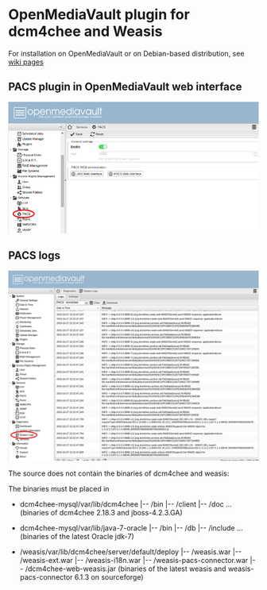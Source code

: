 # OpenMediaVault plugin for dcm4chee and Weasis #

For installation on OpenMediaVault or on Debian-based distribution, see [wiki pages](https://github.com/nroduit/openmediavault-dcm4chee/wiki)

## PACS plugin in OpenMediaVault web interface ##
![OpenMediaVault PACS plugin](openmediavault1.png)

## PACS logs ##
![OpenMediaVault PACS logger](openmediavault2.png)


The source does not contain the binaries of dcm4chee and weasis:

The binaries must be placed in 
* dcm4chee-mysql/var/lib/dcm4chee
  |-- /bin
  |-- /client
  |-- /doc
  ... (binaries of dcm4chee 2.18.3 and jboss-4.2.3.GA)
 
* dcm4chee-mysql/var/lib/java-7-oracle
  |-- /bin
  |-- /db
  |-- /include
  ... (binaries of the latest Oracle jdk-7)
  
* /weasis/var/lib/dcm4chee/server/default/deploy
  |-- /weasis.war
  |-- /weasis-ext.war
  |-- /weasis-i18n.war
  |-- /weasis-pacs-connector.war
  |-- /dcm4chee-web-weasis.jar
  (binaries of the latest weasis and weasis-pacs-connector 6.1.3 on sourceforge)
  
